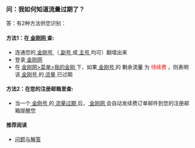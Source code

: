### 问：我如何知道流量过期了？
答：有2种方法供您识别：

#### 方法1：在[ 金刚网 ](https://atozitpro.net/zh)查:

- 连通您的[ 金刚号 ](https://a2zitpro.github.io/web/金刚号)（[ 副号 ](https://a2zitpro.github.io/web/副号)或[ 主号 ](https://a2zitpro.github.io/web/主号)均可）翻墙出来
- 登录[ 金刚网 ](https://atozitpro.net/zh)
- 在 [ 金刚网>菜单>我的金刚 ](https://www.atozitpro.net/zh/my-account/)下，如果[ 金刚号 ](https://a2zitpro.github.io/web/金刚号)的<font color="Black"> 剩余流量 </font> 为 <font color="Red"> 待续费 </font>，则表明该[ 金刚号 ](https://a2zitpro.github.io/web/金刚号)的[ 流量 ](https://a2zitpro.github.io/web/流量)已过期

#### 方法2：在您的注册邮箱里查:
- 当一个[ 金刚号 ](https://a2zitpro.github.io/web/金刚号)的[ 流量过期 ](https://a2zitpro.github.io/web/流量过直入)后，[ 金刚网 ](https://atozitpro.net/zh)会自动发续费订单邮件到您的注册邮箱提醒您

#### 推荐阅读
- [ 问题与解答 ](https://a2zitpro.github.io/web/问题与解答)
